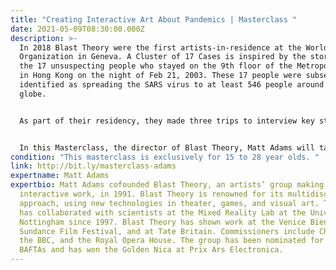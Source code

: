 ```yaml
---
title: "Creating Interactive Art About Pandemics | Masterclass "
date: 2021-05-09T08:30:00.000Z
description: >-
  In 2018 Blast Theory were the first artists-in-residence at the World Health
  Organization in Geneva. A Cluster of 17 Cases is inspired by the stories of
  the 17 unsuspecting people who stayed on the 9th floor of the Metropole Hotel
  in Hong Kong on the night of Feb 21, 2003. These 17 people were subsequently
  identified as spreading the SARS virus to at least 546 people around the
  globe.


  As part of their residency, they made three trips to interview key staff at the Strategic Health Operations Centre (SHOC), which monitors epidemics and pandemics across the world and coordinates international collaboration in response. They explored how epidemiologists studied the movements of each of the guests in the Metropole Hotel that night; even conducting tests to trace airflow between rooms.


  In this Masterclass, the director of Blast Theory, Matt Adams will take you behind-the-scenes to explore the process of making an interactive exhibit inspired by the events that occurred in Metropole Hotel on that fateful night. 
condition: "This masterclass is exclusively for 15 to 28 year olds. "
link: http://bit.ly/masterclass-adams
expertname: Matt Adams
expertbio: Matt Adams cofounded Blast Theory, an artists’ group making
  interactive work, in 1991. Blast Theory is renowned for its multidisciplinary
  approach, using new technologies in theater, games, and visual art. The group
  has collaborated with scientists at the Mixed Reality Lab at the University of
  Nottingham since 1997. Blast Theory has shown work at the Venice Biennale, the
  Sundance Film Festival, and at Tate Britain. Commissioners include Channel 4,
  the BBC, and the Royal Opera House. The group has been nominated for four
  BAFTAs and has won the Golden Nica at Prix Ars Electronica.
---
```

